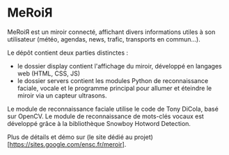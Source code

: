 # MeRoiЯ

MeRoiЯ est un miroir connecté, affichant divers informations utiles à son utilisateur (météo, agendas, news, trafic, transports en commun...).

Le dépôt contient deux parties distinctes : 
* le dossier display contient l'affichage du miroir, développé en langages web (HTML, CSS, JS)
* le dossier servers contient les modules Python de reconnaissance faciale, vocale et le programme principal pour allumer et éteindre le miroir via un capteur ultrasons.

Le module de reconnaissance faciale utilise le code de Tony DiCola, basé sur OpenCV.
Le module de reconnaissance de mots-clés vocaux est développé grâce à la bibliothèque Snowboy Hotword Detection.

Plus de détails et démo sur (le site dédié au projet)[https://sites.google.com/ensc.fr/meroir].
